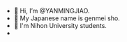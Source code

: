 - 👋 Hi, I’m @YANMINGJIAO.
- 👀 My Japanese name is genmei sho.
- 🌱 I'm Nihon University students.
- 
<!---
YANMINGJIAO/YANMINGJIAO is a ✨ special ✨ repository because its `README.md` (this file) appears on your GitHub profile.
You can click the Preview link to take a look at your changes.
--->
